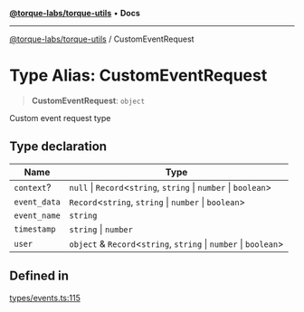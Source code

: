 [**@torque-labs/torque-utils**](../README.md) • **Docs**

***

[@torque-labs/torque-utils](../README.md) / CustomEventRequest

# Type Alias: CustomEventRequest

> **CustomEventRequest**: `object`

Custom event request type

## Type declaration

| Name | Type |
| ------ | ------ |
| `context`? | `null` \| `Record`\<`string`, `string` \| `number` \| `boolean`\> |
| `event_data` | `Record`\<`string`, `string` \| `number` \| `boolean`\> |
| `event_name` | `string` |
| `timestamp` | `string` \| `number` |
| `user` | `object` & `Record`\<`string`, `string` \| `number` \| `boolean`\> |

## Defined in

[types/events.ts:115](https://github.com/torque-labs/torque-utils/blob/a612e615fa21888d00ebb7bf70f9910fab4be80a/types/events.ts#L115)
